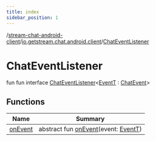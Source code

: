 ```yaml
---
title: index
sidebar_position: 1
---
```

/[stream-chat-android-client](../../index.md)/[io.getstream.chat.android.client](../index.md)/[ChatEventListener](index.md)  
  
  
  
# ChatEventListener  
fun fun interface [ChatEventListener](index.md)&lt;[EventT](index.md) : [ChatEvent](../../io.getstream.chat.android.client.events/ChatEvent/index.md)&gt;  
  
## Functions  
  
|  Name |  Summary | 
|---|---|
| <a name="io.getstream.chat.android.client/ChatEventListener/onEvent/#TypeParam(bounds=[io.getstream.chat.android.client.events.ChatEvent])/PointingToDeclaration/"></a>[onEvent](onEvent.md)| <a name="io.getstream.chat.android.client/ChatEventListener/onEvent/#TypeParam(bounds=[io.getstream.chat.android.client.events.ChatEvent])/PointingToDeclaration/"></a>abstract fun [onEvent](onEvent.md)(event: [EventT](index.md))|

